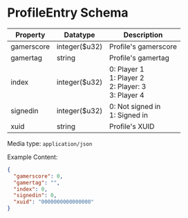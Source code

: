 # ProfileEntry Schema

| Property   | Datatype       | Description                                                  |
| ---------- | -------------- | ------------------------------------------------------------ |
| gamerscore | integer(\$u32) | Profile's gamerscore                                         |
| gamertag   | string         | Profile's gamertag                                           |
| index      | integer(\$u32) | 0: Player 1<br/>1: Player 2<br/>2: Player: 3<br/>3: Player 4 |
| signedin   | integer(\$u32) | 0: Not signed in<br/>1: Signed in                            |
| xuid       | string         | Profile's XUID                                               |

Media type: `application/json`

Example Content:

```json
{
  "gamerscore": 0,
  "gamertag": "",
  "index": 0,
  "signedin": 0,
  "xuid": "0000000000000000"
}
```
